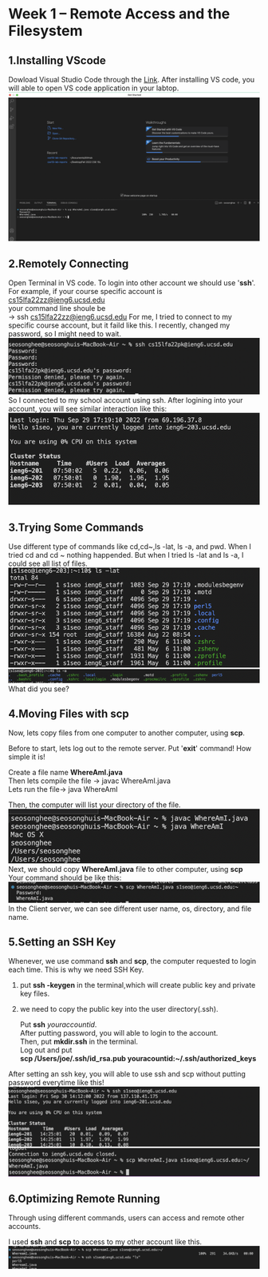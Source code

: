 # Week 1 – Remote Access and the Filesystem
## 1.Installing VScode
Dowload Visual Studio Code through the
[Link](https://code.visualstudio.com).
After installing VS code, you will able to open VS code application in your labtop.
![images](Lab1Screenshot1.png)
## 2.Remotely Connecting
Open Terminal in VS code. To login into other account we should use '**ssh**'.  
For example, if your course specific account is cs15lfa22zz@ieng6.ucsd.edu<br/>
your command line shoule be<br/>-> ssh cs15lfa22zz@ieng6.ucsd.edu
For me, I tried to connect to my specific course account, but it faild like this. I recently, changed my password, so I might need to wait. 
![images](Lab1Screenshot2.png)
So I connected to my school account using ssh. 
After logining into your account, you will see similar interaction like this:
![images](Lab1Screenshot3.png)

## 3.Trying Some Commands
Use different type of commands like cd,cd~,ls -lat, ls -a, and pwd.
When I tried cd and cd ~ nothing happended. 
But when I tried ls -lat and ls -a, I could see all list of files.
![images](Lab1Screenshot4.png)
![images](Lab1Screenshot5.png)
 What did you see? 

## 4.Moving Files with scp
Now, lets copy files from one computer to another computer, using **scp**.

Before to start, lets log out to the remote server. Put '**exit**' command! How simple it is!

Create a file name **WhereAmI.java** <br/>
Then lets compile the file
-> javac WhereAmI.java<br/>
Lets run the file-> java WhereAmI

Then, the computer will list your directory of the file.
![images](Lab1Screenshot6.png)
Next, we should copy **WhereAmI.java** file to other computer, using **scp** Your command should be like this:
![images](Lab1Screenshot7.png)
In the Client server, we can see different user name, os, directory, and file name. 

## 5.Setting an SSH Key
Whenever, we use command **ssh** and **scp**, the computer requested to login each time. This is why we need SSH Key.

1. put **ssh -keygen** in the terminal,which will create public key and private key files. 

2. we need to copy the public key into the user directory(.ssh).
   
     Put
     **ssh** *youraccountid*.<br/>
     After putting password, you will able to login to the account.<br/>
     Then, put **mkdir.ssh** in the terminal.<br/>
     Log out and put<br/>
     **scp /Users/joe/.ssh/id_rsa.pub youracountid:~/.ssh/authorized_keys**

After setting an ssh key, you will able to use ssh and scp without putting password everytime like this!
![images](Lab1Screenshot9.png)
![images](Lab1Screenshot10.png)

## 6.Optimizing Remote Running

Through using different commands, users can access and remote other accounts. 

I used **ssh** and **scp** to access to my other account like this. 
![images](Lab1Screenshot11.png)

